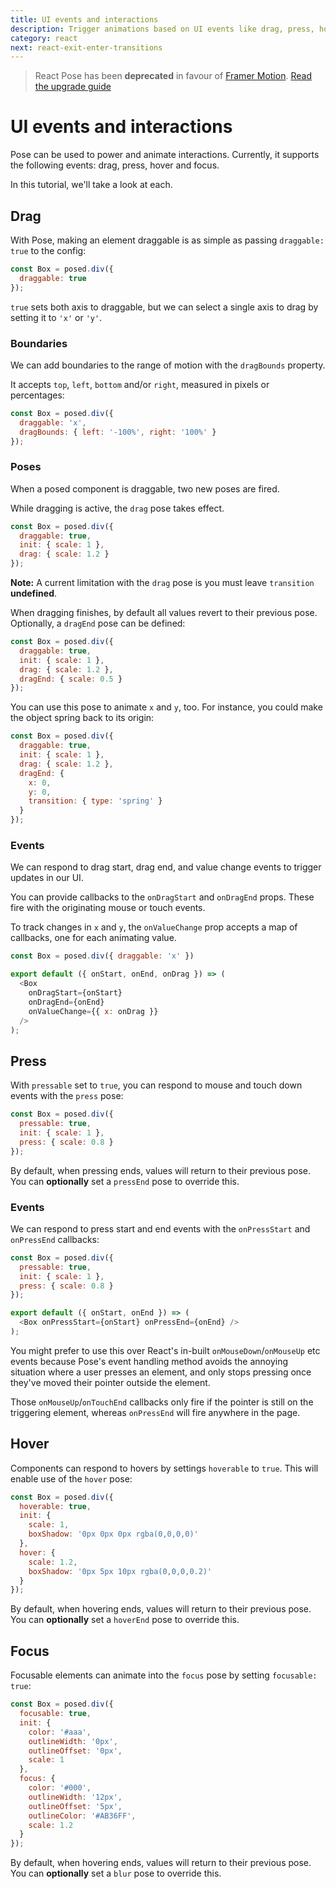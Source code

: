 ```yaml
---
title: UI events and interactions
description: Trigger animations based on UI events like drag, press, hover and focus
category: react
next: react-exit-enter-transitions
---
```


> React Pose has been **deprecated** in favour of [Framer Motion](https://framer.com/motion). [Read the upgrade guide](https://www.framer.com/api/motion/migrate-from-pose/)

# UI events and interactions

Pose can be used to power and animate interactions. Currently, it supports the following events: drag, press, hover and focus.

In this tutorial, we'll take a look at each.

<TOC />

## Drag

With Pose, making an element draggable is as simple as passing `draggable: true` to the config:

```javascript
const Box = posed.div({
  draggable: true
});
```

<CodeSandbox id="8z7j041kyl" />

`true` sets both axis to draggable, but we can select a single axis to drag by setting it to `'x'` or `'y'`.

<CodeSandbox id="x23pw14oop" />

### Boundaries

We can add boundaries to the range of motion with the `dragBounds` property.

It accepts `top`, `left`, `bottom` and/or `right`, measured in pixels or percentages:

```javascript
const Box = posed.div({
  draggable: 'x',
  dragBounds: { left: '-100%', right: '100%' }
});
```

<CodeSandbox id="j27p9l3v6y" />

### Poses

When a posed component is draggable, two new poses are fired.

While dragging is active, the `drag` pose takes effect.

```javascript
const Box = posed.div({
  draggable: true,
  init: { scale: 1 },
  drag: { scale: 1.2 }
});
```

**Note:** A current limitation with the `drag` pose is you must leave `transition` **undefined**.

When dragging finishes, by default all values revert to their previous pose. Optionally, a `dragEnd` pose can be defined:

```javascript
const Box = posed.div({
  draggable: true,
  init: { scale: 1 },
  drag: { scale: 1.2 },
  dragEnd: { scale: 0.5 }
});
```

<CodeSandbox id="0xjn840k6p" />

You can use this pose to animate `x` and `y`, too. For instance, you could make the object spring back to its origin:

```javascript
const Box = posed.div({
  draggable: true,
  init: { scale: 1 },
  drag: { scale: 1.2 },
  dragEnd: {
    x: 0,
    y: 0,
    transition: { type: 'spring' }
  }
});
```

<CodeSandbox id="mynjwyp478" />

### Events

We can respond to drag start, drag end, and value change events to trigger updates in our UI.

You can provide callbacks to the `onDragStart` and `onDragEnd` props. These fire with the originating mouse or touch events.

To track changes in `x` and `y`, the `onValueChange` prop accepts a map of callbacks, one for each animating value.

```javascript
const Box = posed.div({ draggable: 'x' })

export default ({ onStart, onEnd, onDrag }) => (
  <Box
    onDragStart={onStart}
    onDragEnd={onEnd}
    onValueChange={{ x: onDrag }}
  />
);
```

## Press

With `pressable` set to `true`, you can respond to mouse and touch down events with the `press` pose:

```javascript
const Box = posed.div({
  pressable: true,
  init: { scale: 1 },
  press: { scale: 0.8 }
});
```

<CodeSandbox id="31n86p0jw6" />

By default, when pressing ends, values will return to their previous pose. You can **optionally** set a `pressEnd` pose to override this.

### Events

We can respond to press start and end events with the `onPressStart` and `onPressEnd` callbacks:

```javascript
const Box = posed.div({
  pressable: true,
  init: { scale: 1 },
  press: { scale: 0.8 }
});

export default ({ onStart, onEnd }) => (
  <Box onPressStart={onStart} onPressEnd={onEnd} />
);
```

You might prefer to use this over React's in-built `onMouseDown`/`onMouseUp` etc events because Pose's event handling method avoids the annoying situation where a user presses an element, and only stops pressing once they've moved their pointer outside the element.

Those `onMouseUp`/`onTouchEnd` callbacks only fire if the pointer is still on the triggering element, whereas `onPressEnd` will fire anywhere in the page.

## Hover

Components can respond to hovers by settings `hoverable` to `true`. This will enable use of the `hover` pose:

```javascript
const Box = posed.div({
  hoverable: true,
  init: {
    scale: 1,
    boxShadow: '0px 0px 0px rgba(0,0,0,0)'
  },
  hover: {
    scale: 1.2,
    boxShadow: '0px 5px 10px rgba(0,0,0,0.2)'
  }
});
```

<CodeSandbox id="jlwnqwomo9" />

By default, when hovering ends, values will return to their previous pose. You can **optionally** set a `hoverEnd` pose to override this.

## Focus

Focusable elements can animate into the `focus` pose by setting `focusable: true`:

```javascript
const Box = posed.div({
  focusable: true,
  init: {
    color: '#aaa',
    outlineWidth: '0px',
    outlineOffset: '0px',
    scale: 1
  },
  focus: {
    color: '#000',
    outlineWidth: '12px',
    outlineOffset: '5px',
    outlineColor: '#AB36FF',
    scale: 1.2
  }
});
```

<CodeSandbox id="rlly2kryrn" />

By default, when hovering ends, values will return to their previous pose. You can **optionally** set a `blur` pose to override this.
